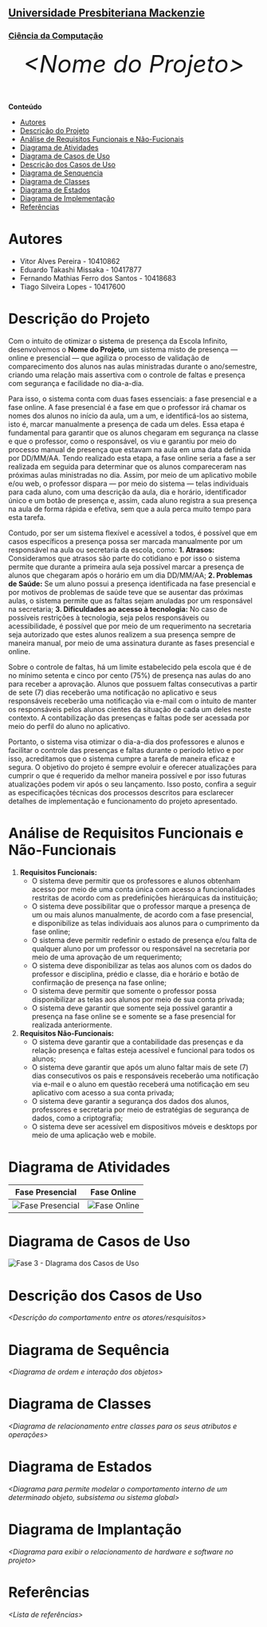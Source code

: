 <h2><a href= "https://www.mackenzie.br">Universidade Presbiteriana Mackenzie</a></h2>
<h3><a href= "https://www.mackenzie.br/graduacao/sao-paulo-higienopolis/ciencia-da-computacao">Ciência da Computação</a></h3>


<font size="+12"><center>
*&lt;Nome do Projeto&gt;*
</center></font>

**Conteúdo**

- [Autores](#autores)
- [Descrição do Projeto](#descricao-do-projeto)
- [Análise de Requisitos Funcionais e Não-Fucionais](#analise-dos-requisitos)
- [Diagrama de Atividades](#diagrama-de-atividades) 
- [Diagrama de Casos de Uso](#diagrama-de-casos-de-uso)
- [Descrição dos Casos de Uso](#descrição-dos-casos-de-uso)
- [Diagrama de Senquencia](#diagrama-de-sequencia)
- [Diagrama de Classes](#diagrama-de-classes)
- [Diagrama de Estados](#diagrama-de-estados)
- [Diagrama de Implementação](#diagrama-de-implementacao)
- [Referências](#referencias)


<a id="autores"></a>
# Autores

* Vitor Alves Pereira - 10410862
* Eduardo Takashi Missaka - 10417877
* Fernando Mathias Ferro dos Santos - 10418683 
* Tiago Silveira Lopes - 10417600

<a id="descricao-do-projeto"></a>
# Descrição do Projeto
Com o intuito de otimizar o sistema de presença da Escola Infinito, desenvolvemos o **Nome do Projeto**, um sistema misto de presença — online e presencial — que agiliza o processo de validação de comparecimento dos alunos nas aulas ministradas durante o ano/semestre, criando uma relação mais assertiva com o controle de faltas e presença com segurança e facilidade no dia-a-dia.

Para isso, o sistema conta com duas fases essenciais: a fase presencial e a fase online. A fase presencial é a fase em que o professor irá chamar os nomes dos alunos no início da aula, um a um, e identificá-los ao sistema, isto é, marcar manualmente a presença de cada um deles. Essa etapa é fundamental para garantir que os alunos chegaram em segurança na classe e que o professor, como o responsável, os viu e garantiu por meio do processo manual de presença que estavam na aula em uma data definida por DD/MM/AA. Tendo realizado esta etapa, a fase online seria a fase a ser realizada em seguida para determinar que os alunos compareceram nas próximas aulas ministradas no dia. Assim, por meio de um aplicativo mobile e/ou web, o professor dispara — por meio do sistema — telas individuais para cada aluno, com uma descrição da aula, dia e horário, identificador único e um botão de presença e, assim, cada aluno registra a sua presença na aula de forma rápida e efetiva, sem que a aula perca muito tempo para esta tarefa.

Contudo, por ser um sistema flexível e acessível a todos, é possível que em casos específicos a presença possa ser marcada manualmente por um responsável na aula ou secretaria da escola, como: **1. Atrasos:** Consideramos que atrasos são parte do cotidiano e por isso o sistema permite que durante a primeira aula seja possível marcar a presença de alunos que chegaram após o horário em um dia DD/MM/AA; **2. Problemas de Saúde:** Se um aluno possui a presença identificada na fase presencial e por motivos de problemas de saúde teve que se ausentar das próximas aulas, o sistema permite que as faltas sejam anuladas por um responsável na secretaria; **3. Dificuldades ao acesso à tecnologia:** No caso de possíveis restrições à tecnologia, seja pelos responsáveis ou acessibilidade, é possível que por meio de um requerimento na secretaria seja autorizado que estes alunos realizem a sua presença sempre de maneira manual, por meio de uma assinatura durante as fases presencial e online.

Sobre o controle de faltas, há um limite estabelecido pela escola que é de no mínimo setenta e cinco por cento (75%) de presença nas aulas do ano para receber a aprovação. Alunos que possuem faltas consecutivas a partir de sete (7) dias receberão uma notificação no aplicativo e seus responsáveis receberão uma notificação via e-mail com o intuito de manter os responsáveis pelos alunos cientes da situação de cada um deles neste contexto. A contabilização das presenças e faltas pode ser acessada por meio do perfil do aluno no aplicativo.

Portanto, o sistema visa otimizar o dia-a-dia dos professores e alunos e facilitar o controle das presenças e faltas durante o período letivo e por isso, acreditamos que o sistema cumpre a tarefa de maneira eficaz e segura. O objetivo do projeto é sempre evoluir e oferecer atualizações para cumprir o que é requerido da melhor maneira possível e por isso futuras atualizações podem vir após o seu lançamento. Isso posto, confira a seguir as especificações técnicas dos processos descritos para esclarecer detalhes de implementação e funcionamento do projeto apresentado.

<a id="analise-dos-requisitos"></a>
# Análise de Requisitos Funcionais e Não-Funcionais
1. **Requisitos Funcionais:**
    - O sistema deve permitir que os professores e alunos obtenham acesso por meio de uma conta única com acesso a funcionalidades restritas de acordo com as predefinições  hierárquicas da instituição;
    - O sistema deve possibilitar que o professor marque a presença de um ou mais alunos manualmente, de acordo com a fase presencial, e disponibilize as telas individuais aos alunos para o cumprimento da fase online;
    - O sistema deve permitir redefinir o estado de presença e/ou falta de qualquer aluno por um professor ou responsável na secretaria por meio de uma aprovação de um requerimento;
    - O sistema deve disponibilizar as telas aos alunos com os dados do professor e disciplina, prédio e classe, dia e horário e botão de confirmação de presença na fase online;
    - O sistema deve permitir que somente o professor possa disponibilizar as telas aos alunos por meio de sua conta privada;
    - O sistema deve garantir que somente seja possível garantir a presença na fase online se e somente se a fase presencial for realizada anteriormente.
2. **Requisitos Não-Funcionais:**
    - O sistema deve garantir que a contabilidade das presenças e da relação presença e faltas esteja acessível e funcional para todos os alunos;
    - O sistema deve garantir que após um aluno faltar mais de sete (7) dias consecutivos os pais e responsáveis receberão uma notificação via e-mail e o aluno em questão receberá uma notificação em seu aplicativo com acesso a sua conta privada;
    - O sistema deve garantir a segurança dos dados dos alunos, professores e secretaria por meio de estratégias de segurança de dados, como a criptografia;
    - O sistema deve ser acessível em dispositivos móveis e desktops por meio de uma aplicação web e mobile.

<a id="diagrama-das-atividades"></a>
# Diagrama de Atividades

| Fase Presencial | Fase Online |
| -------- | -------- |
| <img src="/docs/Fase Presencial.jpeg" alt="Fase Presencial"/> | <img src="/docs/Fase Online.jpeg" alt="Fase Online"/> |


<a id="diagrama-dos-casos-de-uso"></a>
# Diagrama de Casos de Uso
<img src="docs/Fase 3 - Diagrama dos Casos de Uso.jpg" alt="Fase 3 - DIagrama dos Casos de Uso"/>

<a id="descricao-dos-casos-de-uso"></a>
# Descrição dos Casos de Uso

*&lt;Descrição do comportamento entre os atores/resquisitos&gt;*

<a id="diagrama-de-sequencia"></a>
# Diagrama de Sequência

*&lt;Diagrama de ordem e interação dos objetos&gt;*

<a id="diagrama-de-classes"></a>
# Diagrama de Classes

*&lt;Diagrama de relacionamento entre classes para os seus atributos e operações&gt;*

<a id="diagrama-de-estados"></a>
# Diagrama de Estados

*&lt;Diagrama para permite modelar o comportamento interno de um determinado objeto, subsistema ou sistema global&gt;*

<a id="diagrama-de-implementacao"></a>
# Diagrama de Implantação

*&lt;Diagrama para exibir o relacionamento de hardware e software no projeto&gt;*

<a id="referencias"></a>
# Referências

*&lt;Lista de referências&gt;*
